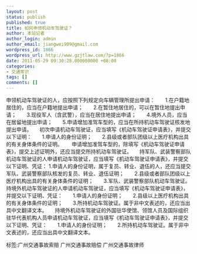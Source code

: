 ```yaml
---
layout: post
status: publish
published: true
title: 如何申领机动车驾驶证？
author: 本站记者
author_login: admin
author_email: jiangwei909@gmail.com
wordpress_id: 1866
wordpress_url: http://www.gzjtlaw.com/?p=1866
date: 2011-05-29 09:30:28.000000000 +08:00
categories:
- 交通常识
tags: []
comments: []
---
```

申领机动车驾驶证的人，应按照下列规定向车辆管理所提出申请：　　1.在户籍地居住的，应当在户籍地提出申请；　　2.在暂住地居住的，可以在暂住地提出申请；　　3.现役军人（含武警），应当在居住地提出申请；　　4.境外人员，应当在居留地提出申请；　　5.申请增加准驾车型的，应当在所持机动车驾驶证核发地提出申请。　　初次申请机动车驾驶证，应当填写《机动车驾驶证申请表》，并提交以下证明：　　1.申请人的身份证明；　　2.县级或者部队团级以上医疗机构出具的有关身体条件的证明。　　 申请增加准驾车型的，除填写《机动车驾驶证申请表》，提交上述证明外，还应当提交所持机动车驾驶证。　　持军队、武装警察部队机动车驾驶证的人申请机动车驾驶证，应当填写《机动车驾驶证申请表》，并提交以下证明、凭证： 1.申请人的身份证明，属于复员、转业、退伍的人，还应当提交军队、武装警察部队核发的复员、转业、退伍证明；　　2.县级或者部队团级以上医疗机构出具的有关身体条件的证明；　　3.军队、武装警察部队机动车驾驶证。　　持境外机动车驾驶证的人申请机动车驾驶证，应当填写《机动车驾驶证申请表》，并提交以下证明、凭证：　　1.申请人的身份证明；　　2.县级以上医疗机构出具的有关身体条件的证明；　　3.所持机动车驾驶证。属于非中文表述的，还应当出具中文翻译文本。　　持境外机动车驾驶证的外国驻华使馆、领馆人员及国际组织驻华代表机构人员申请机动车驾驶证，应当填写《机动车驾驶证申请表》，并提交以下证明、凭证：　　1.申请人的身份证明；　　2.所持机动车驾驶证。属于非中文表述的，还应当出具中文翻译文本。标签:广州交通事故索赔 广州交通事故赔偿 广州交通事故律师
